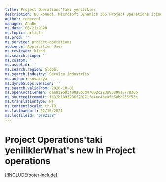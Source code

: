 ```yaml
---
title: Project Operations'taki yenilikler
description: Bu konuda, Microsoft Dynamics 365 Project Operations içindeki yeni özellikler ve işlevler hakkında bilgiler sağlanmaktadır.
author: ruhercul
manager: AnnBe
ms.date: 06/21/2020
ms.topic: article
ms.prod: ''
ms.service: project-operations
audience: Application User
ms.reviewer: kfend
ms.search.scope: ''
ms.custom: ''
ms.assetid: ''
ms.search.region: Global
ms.search.industry: Service industries
ms.author: suvaidya
ms.dyn365.ops.version: ''
ms.search.validFrom: 2020-10-01
ms.openlocfilehash: daa919593f08a863d47002c223a83899a777830b
ms.sourcegitcommit: fa32b1893286f20271fa4ec4be8fc68bd135f53c
ms.translationtype: HT
ms.contentlocale: tr-TR
ms.lasthandoff: 02/15/2021
ms.locfileid: "5292138"
---
```

# <a name="whats-new-in-project-operations"></a><span data-ttu-id="2b5ba-103">Project Operations'taki yenilikler</span><span class="sxs-lookup"><span data-stu-id="2b5ba-103">What's new in Project operations</span></span>


[!INCLUDE[footer-include](../includes/footer-banner.md)]